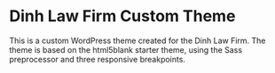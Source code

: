 # Dinh Law Firm Custom Theme

This is a custom WordPress theme created for the Dinh Law Firm. The theme is based on the html5blank starter theme, using the Sass preprocessor and three responsive breakpoints.